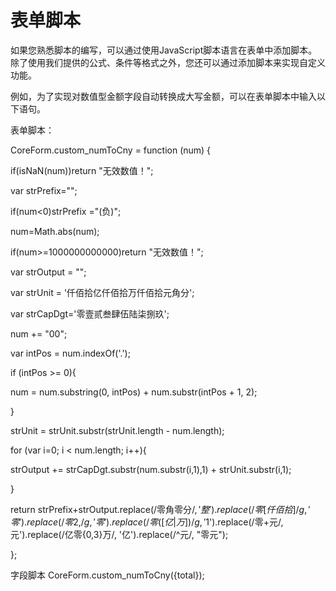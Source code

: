 # 表单脚本
如果您熟悉脚本的编写，可以通过使用JavaScript脚本语言在表单中添加脚本。除了使用我们提供的公式、条件等格式之外，您还可以通过添加脚本来实现自定义功能。

例如，为了实现对数值型金额字段自动转换成大写金额，可以在表单脚本中输入以下语句。

表单脚本：

CoreForm.custom_numToCny = function (num) {

if(isNaN(num))return "无效数值！";

var strPrefix="";

if(num<0)strPrefix ="(负)";

num=Math.abs(num);

if(num>=1000000000000)return "无效数值！";

var strOutput = "";

var strUnit = '仟佰拾亿仟佰拾万仟佰拾元角分';

var strCapDgt='零壹贰叁肆伍陆柒捌玖';

num += "00";

var intPos = num.indexOf('.');

if (intPos >= 0){

num = num.substring(0, intPos) + num.substr(intPos + 1, 2);

}

strUnit = strUnit.substr(strUnit.length - num.length);

for (var i=0; i < num.length; i++){

strOutput += strCapDgt.substr(num.substr(i,1),1) + strUnit.substr(i,1);

}

return strPrefix+strOutput.replace(/零角零分$/, '整').replace(/零[仟佰拾]/g, '零').replace(/零{2,}/g, '零').replace(/零([亿|万])/g, '$1').replace(/零+元/, 元').replace(/亿零{0,3}万/, '亿').replace(/^元/, "零元");

};

字段脚本
CoreForm.custom_numToCny({total});
